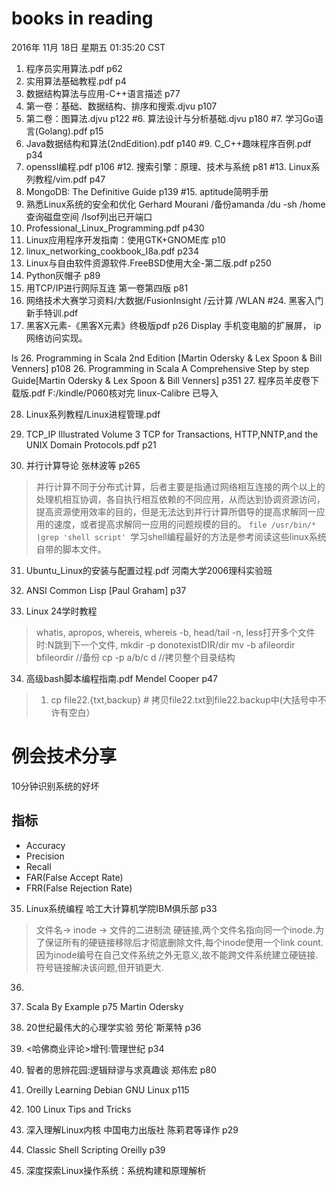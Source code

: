 
# books in reading
2016年 11月 18日 星期五 01:35:20 CST
1. 程序员实用算法.pdf p62
2. 实用算法基础教程.pdf p4
3. 数据结构算法与应用-C++语言描述 p77
4. 第一卷：基础、数据结构、排序和搜索.djvu p107
5. 第二卷：图算法.djvu p122
#6. 算法设计与分析基础.djvu p180
#7. 学习Go语言(Golang).pdf p15
8. Java数据结构和算法(2ndEdition).pdf p140
#9. C_C++趣味程序百例.pdf p34
10. openssl编程.pdf p106
#12. 搜索引擎：原理、技术与系统 p81
#13. Linux系列教程/vim.pdf p47
14. MongoDB: The Definitive Guide p139
#15. aptitude简明手册
16. 熟悉Linux系统的安全和优化 Gerhard Mourani /备份amanda /du -sh /home查询磁盘空间 /lsof列出已开端口 
17. Professional_Linux_Programming.pdf p430
18. Linux应用程序开发指南：使用GTK+GNOME库 p10
19. linux_networking_cookbook_I8a.pdf p234
20. Linux与自由软件资源软件.FreeBSD使用大全-第二版.pdf p250
21. Python灰帽子 p89
22. 用TCP/IP进行网际互连 第一卷第四版 p81
23. 网络技术大赛学习资料/大数据/FusionInsight
						/云计算
						/WLAN
#24. 黑客入门新手特训.pdf 
25. 黑客X元素-《黑客X元素》终极版pdf p26
Display 手机变电脑的扩展屏， ip网络访问实现。

ls
26. Programming in Scala 2nd Edition [Martin Odersky & Lex Spoon & Bill Venners] p108
26. Programming in Scala A Comprehensive Step by step Guide[Martin Odersky & Lex Spoon & Bill Venners] p351
27. 程序员羊皮卷下载版.pdf 
F:/kindle/P060核对完 linux-Calibre 已导入

28. Linux系列教程/Linux进程管理.pdf

29. TCP_IP Illustrated Volume 3 TCP for Transactions, HTTP,NNTP,and the UNIX Domain Protocols.pdf p21

30. 并行计算导论 张林波等 p265
> 并行计算不同于分布式计算，后者主要是指通过网络相互连接的两个以上的处理机相互协调，各自执行相互依赖的不同应用，从而达到协调资源访问，提高资源使用效率的目的，但是无法达到并行计算所倡导的提高求解同一应用的速度，或者提高求解同一应用的问题规模的目的。
> `file /usr/bin/* |grep 'shell script' `学习shell编程最好的方法是参考阅读这些linux系统自带的脚本文件。

31. Ubuntu_Linux的安装与配置过程.pdf 河南大学2006理科实验班

32. ANSI Common Lisp [Paul Graham]  p37

33. Linux 24学时教程 
> whatis, apropos, whereis, whereis -b, head/tail -n, less打开多个文件时:N跳到下一个文件, 
> mkdir -p donotexistDIR/dir
> mv -b afileordir bfileordir //备份
> cp -p a/b/c d //拷贝整个目录结构

34. 高级bash脚本编程指南.pdf Mendel Cooper p47
> 1) cp file22.{txt,backup} # 拷贝file22.txt到file22.backup中(大括号中不许有空白）



# 例会技术分享
10分钟识别系统的好坏
## 指标
* Accuracy
* Precision
* Recall
* FAR(False Accept Rate)
* FRR(False Rejection Rate)

35. Linux系统编程 哈工大计算机学院IBM俱乐部 p33
> 文件名-> inode -> 文件的二进制流
> 硬链接,两个文件名指向同一个inode.为了保证所有的硬链接移除后才彻底删除文件,每个inode使用一个link count. 
> 因为inode编号在自己文件系统之外无意义,故不能跨文件系统建立硬链接.符号链接解决该问题,但开销更大.
36. 

37. Scala By Example p75
Martin Odersky

38. 20世纪最伟大的心理学实验 劳伦`斯莱特 p36

39. <哈佛商业评论>增刊:管理世纪 p34

40. 智者的思辨花园:逻辑辩谬与求真趣谈 郑伟宏 p80

41. Oreilly Learning Debian GNU Linux p115

42. 100 Linux Tips and Tricks

43. 深入理解Linux内核 中国电力出版社 陈莉君等译作 p29

44. Classic Shell Scripting Oreilly p39

45. 深度探索Linux操作系统：系统构建和原理解析 
